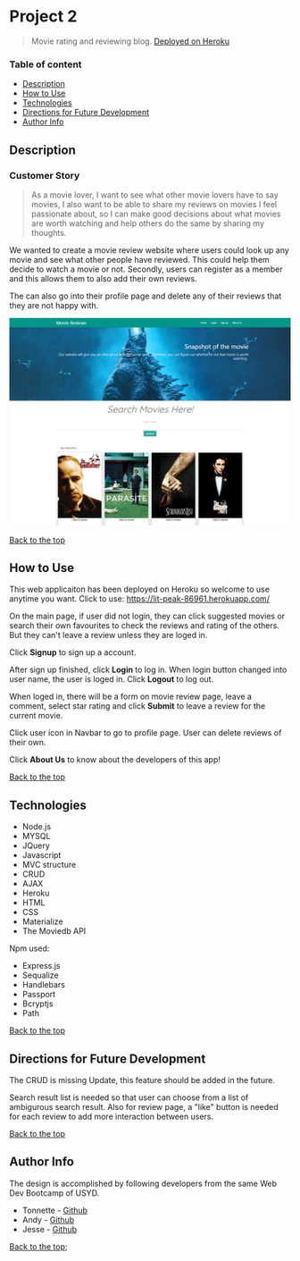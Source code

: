 # Project 2

>Movie rating and reviewing blog.
[Deployed on Heroku](https://lit-peak-86961.herokuapp.com/)


### Table of content

- [Description](##Description)
- [How to Use](##How-to-Use)
- [Technologies](##Technologies)
- [Directions for Future Development](##Directions-for-Future-Development)
- [Author Info](##Author-Info)

## Description

### Customer Story
>As a movie lover, I want to see what other movie lovers have to say movies, I also want to be able to share my reviews on movies I feel passionate about, so I can make good decisions about what movies are worth watching and help others do the same by sharing my thoughts.

We wanted to create a movie review website where users could look up any movie and see what other people have reviewed. This could help them decide to watch a movie or not.
Secondly, users can register as a member and this allows them to also add their own reviews. 

The can also go into their profile page and delete any of their reviews that they are not happy with.

![MovieReview homepage](assets/img/homepage.png)


[Back to the top](#Project-2)

## How to Use

This web applicaiton has been deployed on Heroku so welcome to use anytime you want.
Click to use: https://lit-peak-86961.herokuapp.com/

On the main page, if user did not login, they can click suggested movies or search their own favourites to check the reviews and rating of the others. But they can't leave a review unless they are loged in.

Click **Signup** to sign up a account. 

After sign up finished, click **Login** to log in. When login button changed into user name, the user is loged in. Click **Logout** to log out.

When loged in, there will be a form on movie review page, leave a comment, select star rating and click **Submit** to leave a review for the current movie.

Click user icon in Navbar to go to profile page. User can delete reviews of their own.

Click **About Us** to know about the developers of this app!

[Back to the top](#Project-2)

## Technologies

- Node.js
- MYSQL
- JQuery
- Javascript
- MVC structure
- CRUD
- AJAX
- Heroku
- HTML
- CSS
- Materialize
- The Moviedb API 

Npm used:

- Express.js
- Sequalize
- Handlebars
- Passport
- Bcryptjs
- Path

[Back to the top](#Project-2)

## Directions for Future Development

The CRUD is missing Update, this feature should be added in the future.

Search result list is needed so that user can choose from a list of ambigurous search result. Also for review page, a "like" button is needed for each review to add more interaction between users.



[Back to the top](#Project-2)



## Author Info

The design is accomplished by following developers from the same Web Dev Bootcamp of USYD.

- Tonnette - [Github](https://github.com/Tonnette)
- Andy - [Github](https://github.com/AndyYuan-Oni)
- Jesse - [Github](https://github.com/mjg1)

[Back to the top](#Project-2);


